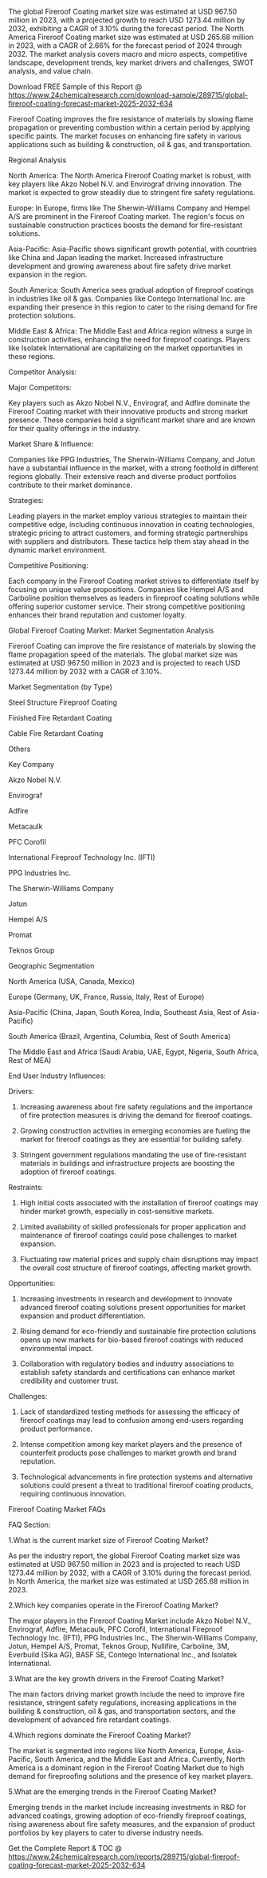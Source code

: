 The global Fireroof Coating market size was estimated at USD 967.50 million in 2023, with a projected growth to reach USD 1273.44 million by 2032, exhibiting a CAGR of 3.10% during the forecast period. The North America Fireroof Coating market size was estimated at USD 265.68 million in 2023, with a CAGR of 2.66% for the forecast period of 2024 through 2032. The market analysis covers macro and micro aspects, competitive landscape, development trends, key market drivers and challenges, SWOT analysis, and value chain.

Download FREE Sample of this Report @ https://www.24chemicalresearch.com/download-sample/289715/global-fireroof-coating-forecast-market-2025-2032-634


Fireroof Coating improves the fire resistance of materials by slowing flame propagation or preventing combustion within a certain period by applying specific paints. The market focuses on enhancing fire safety in various applications such as building & construction, oil & gas, and transportation.

Regional Analysis

North America: The North America Fireroof Coating market is robust, with key players like Akzo Nobel N.V. and Envirograf driving innovation. The market is expected to grow steadily due to stringent fire safety regulations.

Europe: In Europe, firms like The Sherwin-Williams Company and Hempel A/S are prominent in the Fireroof Coating market. The region's focus on sustainable construction practices boosts the demand for fire-resistant solutions.

Asia-Pacific: Asia-Pacific shows significant growth potential, with countries like China and Japan leading the market. Increased infrastructure development and growing awareness about fire safety drive market expansion in the region.

South America: South America sees gradual adoption of fireproof coatings in industries like oil & gas. Companies like Contego International Inc. are expanding their presence in this region to cater to the rising demand for fire protection solutions.

Middle East & Africa: The Middle East and Africa region witness a surge in construction activities, enhancing the need for fireproof coatings. Players like Isolatek International are capitalizing on the market opportunities in these regions.

Competitor Analysis:

Major Competitors:

Key players such as Akzo Nobel N.V., Envirograf, and Adfire dominate the Fireroof Coating market with their innovative products and strong market presence. These companies hold a significant market share and are known for their quality offerings in the industry.

Market Share & Influence:

Companies like PPG Industries, The Sherwin-Williams Company, and Jotun have a substantial influence in the market, with a strong foothold in different regions globally. Their extensive reach and diverse product portfolios contribute to their market dominance.

Strategies:

Leading players in the market employ various strategies to maintain their competitive edge, including continuous innovation in coating technologies, strategic pricing to attract customers, and forming strategic partnerships with suppliers and distributors. These tactics help them stay ahead in the dynamic market environment.

Competitive Positioning:

Each company in the Fireroof Coating market strives to differentiate itself by focusing on unique value propositions. Companies like Hempel A/S and Carboline position themselves as leaders in fireproof coating solutions while offering superior customer service. Their strong competitive positioning enhances their brand reputation and customer loyalty.

Global Fireroof Coating Market: Market Segmentation Analysis

Fireroof Coating can improve the fire resistance of materials by slowing the flame propagation speed of the materials. The global market size was estimated at USD 967.50 million in 2023 and is projected to reach USD 1273.44 million by 2032 with a CAGR of 3.10%.

Market Segmentation (by Type)

Steel Structure Fireproof Coating

Finished Fire Retardant Coating

Cable Fire Retardant Coating

Others

Key Company

Akzo Nobel N.V.

Envirograf

Adfire

Metacaulk

PFC Corofil

International Fireproof Technology Inc. (IFTI)

PPG Industries Inc.

The Sherwin-Williams Company

Jotun

Hempel A/S

Promat

Teknos Group

Geographic Segmentation

North America (USA, Canada, Mexico)

Europe (Germany, UK, France, Russia, Italy, Rest of Europe)

Asia-Pacific (China, Japan, South Korea, India, Southeast Asia, Rest of Asia-Pacific)

South America (Brazil, Argentina, Columbia, Rest of South America)

The Middle East and Africa (Saudi Arabia, UAE, Egypt, Nigeria, South Africa, Rest of MEA)

End User Industry Influences:

Drivers:

1. Increasing awareness about fire safety regulations and the importance of fire protection measures is driving the demand for fireroof coatings.

2. Growing construction activities in emerging economies are fueling the market for fireroof coatings as they are essential for building safety.

3. Stringent government regulations mandating the use of fire-resistant materials in buildings and infrastructure projects are boosting the adoption of fireroof coatings.

Restraints:

1. High initial costs associated with the installation of fireroof coatings may hinder market growth, especially in cost-sensitive markets.

2. Limited availability of skilled professionals for proper application and maintenance of fireroof coatings could pose challenges to market expansion.

3. Fluctuating raw material prices and supply chain disruptions may impact the overall cost structure of fireroof coatings, affecting market growth.

Opportunities:

1. Increasing investments in research and development to innovate advanced fireroof coating solutions present opportunities for market expansion and product differentiation.

2. Rising demand for eco-friendly and sustainable fire protection solutions opens up new markets for bio-based fireroof coatings with reduced environmental impact.

3. Collaboration with regulatory bodies and industry associations to establish safety standards and certifications can enhance market credibility and customer trust.

Challenges:

1. Lack of standardized testing methods for assessing the efficacy of fireroof coatings may lead to confusion among end-users regarding product performance.

2. Intense competition among key market players and the presence of counterfeit products pose challenges to market growth and brand reputation.

3. Technological advancements in fire protection systems and alternative solutions could present a threat to traditional fireroof coating products, requiring continuous innovation.

Fireroof Coating Market FAQs

FAQ Section:

1.What is the current market size of Fireroof Coating Market?

As per the industry report, the global Fireroof Coating market size was estimated at USD 967.50 million in 2023 and is projected to reach USD 1273.44 million by 2032, with a CAGR of 3.10% during the forecast period. In North America, the market size was estimated at USD 265.68 million in 2023.

2.Which key companies operate in the Fireroof Coating Market?

The major players in the Fireroof Coating Market include Akzo Nobel N.V., Envirograf, Adfire, Metacaulk, PFC Corofil, International Fireproof Technology Inc. (IFTI), PPG Industries Inc., The Sherwin-Williams Company, Jotun, Hempel A/S, Promat, Teknos Group, Nullifire, Carboline, 3M, Everbuild (Sika AG), BASF SE, Contego International Inc., and Isolatek International.

3.What are the key growth drivers in the Fireroof Coating Market?

The main factors driving market growth include the need to improve fire resistance, stringent safety regulations, increasing applications in the building & construction, oil & gas, and transportation sectors, and the development of advanced fire retardant coatings.

4.Which regions dominate the Fireroof Coating Market?

The market is segmented into regions like North America, Europe, Asia-Pacific, South America, and the Middle East and Africa. Currently, North America is a dominant region in the Fireroof Coating Market due to high demand for fireproofing solutions and the presence of key market players.

5.What are the emerging trends in the Fireroof Coating Market?

Emerging trends in the market include increasing investments in R&D for advanced coatings, growing adoption of eco-friendly fireproof coatings, rising awareness about fire safety measures, and the expansion of product portfolios by key players to cater to diverse industry needs.

Get the Complete Report & TOC @ https://www.24chemicalresearch.com/reports/289715/global-fireroof-coating-forecast-market-2025-2032-634

